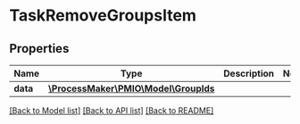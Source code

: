 # TaskRemoveGroupsItem

## Properties
Name | Type | Description | Notes
------------ | ------------- | ------------- | -------------
**data** | [**\ProcessMaker\PMIO\Model\GroupIds**](GroupIds.md) |  | 

[[Back to Model list]](../README.md#documentation-for-models) [[Back to API list]](../README.md#documentation-for-api-endpoints) [[Back to README]](../README.md)


